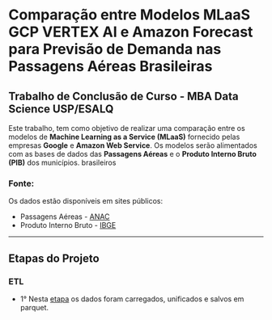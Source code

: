 # Comparação entre Modelos MLaaS GCP VERTEX AI e Amazon Forecast para Previsão de Demanda nas Passagens Aéreas Brasileiras
## Trabalho de Conclusão de Curso - MBA Data Science USP/ESALQ


Este trabalho, tem como objetivo de realizar uma comparação entre os modelos de **Machine Learning as a Service (MLaaS)** fornecido pelas empresas **Google** e **Amazon Web Service**. Os modelos serão alimentados com as bases de dados das **Passagens Aéreas** e o **Produto Interno Bruto (PIB)** dos municípios. brasileiros

### Fonte:
Os dados estão disponíveis em sites públicos:
- Passagens Aéreas - [ANAC](https://sas.anac.gov.br/sas/downloads/view/frmDownload.aspx?tema=14)
- Produto Interno Bruto - [IBGE](https://ftp.ibge.gov.br/Pib_Municipios/2021/base/)
----
## Etapas do Projeto
### ETL
- 1° Nesta [etapa](https://github.com/rodrigo-fernandes092/TCC_MLaaS_PIB_ANAC/blob/main/ETL/01_Unificando_Dados_parquet.ipynb) os dados foram carregados, unificados e salvos em parquet.
